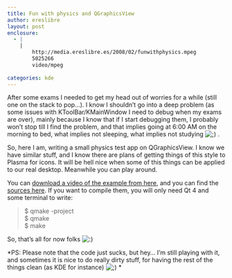 ```yaml
---
title: Fun with physics and QGraphicsView
author: ereslibre
layout: post
enclosure:
  - |
    |
        http://media.ereslibre.es/2008/02/funwithphysics.mpeg
        5025266
        video/mpeg
        
categories: kde
---
```

After some exams I needed to get my head out of worries for a while (still one on the stack to pop…). I know I shouldn’t go into a deep problem (as some issues with KToolBar/KMainWindow I need to debug when my exams are over), mainly because I know that if I start debugging them, I probably won’t stop till I find the problem, and that implies going at 6:00 AM on the morning to bed, what implies not sleeping, what implies not studying ![;)][1] .

 [1]: http://blog.ereslibre.es/wp-includes/images/smilies/icon_wink.gif

So, here I am, writing a small physics test app on QGraphicsView. I know we have similar stuff, and I know there are plans of getting things of this style to Plasma for icons. It will be hell nice when some of this things can be applied to our real desktop. Meanwhile you can play around.

You can [download a video of the example from here][2], and you can find the [sources here][3]. If you want to compile them, you will only need Qt 4 and some terminal to write:

 [2]: http://media.ereslibre.es/2008/02/funwithphysics.mpeg
 [3]: http://media.ereslibre.es/2008/02/iconsproof

> $ qmake -project  
> $ qmake  
> $ make

So, that’s all for now folks ![:)][4] 

 [4]: http://blog.ereslibre.es/wp-includes/images/smilies/icon_smile.gif

*PS: Please note that the code just sucks, but hey… I’m still playing with it, and sometimes it is nice to do really dirty stuff, for having the rest of the things clean (as KDE for instance) ![;)][1] *
